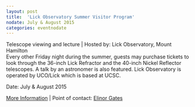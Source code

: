 ```yaml
---
layout: post
title:  'Lick Observatory Summer Visitor Program'
nodate: July & August 2015
categories: eventnodate
---
```

<div class="event-type-host">Telescope viewing and lecture | Hosted by: Lick Observatory, Mount Hamilton</div>
Every other Friday night during the summer, guests may purchase tickets to look through the 36-inch Lick Refractor and the 40-inch Nickel Reflector telescopes. A talk by an astronomer is also featured. Lick Observatory is operated by UCO/Lick which is based at UCSC.

Date: July & August 2015

[More Information](http://www.ucolick.org/public/sumvispro.html) &#124; Point of contact: [Elinor Gates](mailto:egates@ucolick.org)
